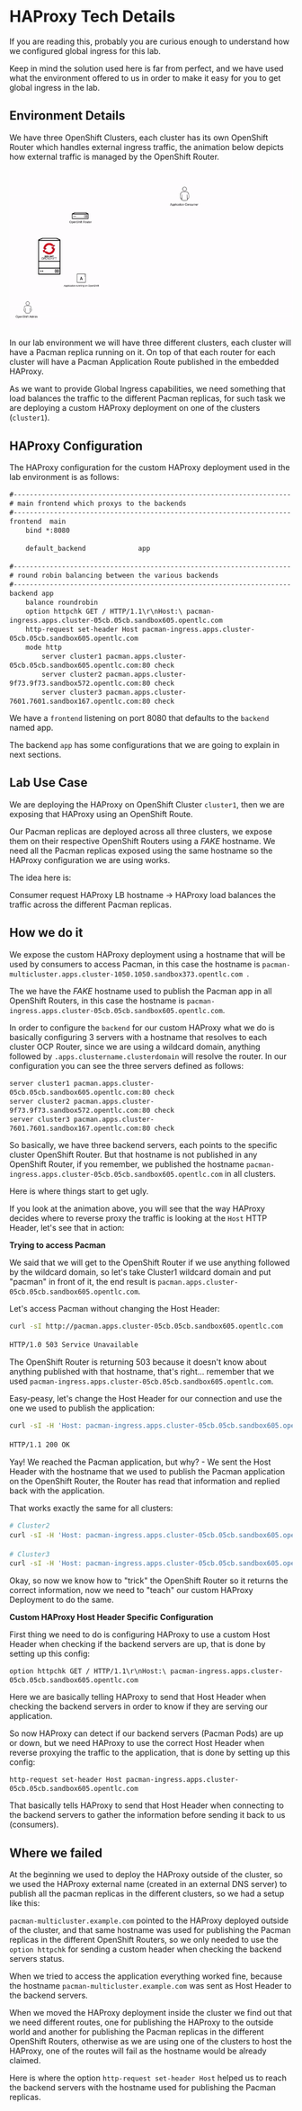 <a id="markdown-haproxy-tech-details" name="haproxy-tech-details"></a>

# HAProxy Tech Details

If you are reading this, probably you are curious enough to understand how we configured global ingress for this lab.

Keep in mind the solution used here is far from perfect, and we have used what the environment offered to us in order to
make it easy for you to get global ingress in the lab.


## Environment Details

We have three OpenShift Clusters, each cluster has its own OpenShift Router which handles external ingress traffic, the animation below depicts how 
external traffic is managed by the OpenShift Router.

![HAProxy Router Animation](assets/ocp-router-1.gif)

In our lab environment we will have three different clusters, each cluster will have a Pacman replica running on it. On top of that each router for each cluster will have a Pacman Application Route published in the embedded HAProxy. 

As we want to provide Global Ingress capabilities, we need something that load balances the traffic to the different Pacman replicas, for such task we are deploying a custom HAProxy deployment on one of the clusters (`cluster1`).

## HAProxy Configuration

The HAProxy configuration for the custom HAProxy deployment used in the lab environment is as follows:

~~~
#---------------------------------------------------------------------
# main frontend which proxys to the backends
#---------------------------------------------------------------------
frontend  main
    bind *:8080

    default_backend             app

#---------------------------------------------------------------------
# round robin balancing between the various backends
#---------------------------------------------------------------------
backend app
    balance roundrobin
    option httpchk GET / HTTP/1.1\r\nHost:\ pacman-ingress.apps.cluster-05cb.05cb.sandbox605.opentlc.com
    http-request set-header Host pacman-ingress.apps.cluster-05cb.05cb.sandbox605.opentlc.com
    mode http 
        server cluster1 pacman.apps.cluster-05cb.05cb.sandbox605.opentlc.com:80 check
        server cluster2 pacman.apps.cluster-9f73.9f73.sandbox572.opentlc.com:80 check
        server cluster3 pacman.apps.cluster-7601.7601.sandbox167.opentlc.com:80 check
~~~

We have a `frontend` listening on port 8080 that defaults to the `backend` named app.

The backend `app` has some configurations that we are going to explain in next sections.

## Lab Use Case

We are deploying the HAProxy on OpenShift Cluster `cluster1`, then we are exposing that HAProxy using an OpenShift Route.

Our Pacman replicas are deployed across all three clusters, we expose them on their respective OpenShift Routers using a _FAKE_ hostname. We need all the Pacman replicas exposed using the same hostname so the HAProxy configuration we are using works.

The idea here is:

Consumer request HAProxy LB hostname -> HAProxy load balances the traffic across the different Pacman replicas.

## How we do it

We expose the custom HAProxy deployment using a hostname that will be used by consumers to access Pacman, in this case the hostname is `pacman-multicluster.apps.cluster-1050.1050.sandbox373.opentlc.com `.

The we have the _FAKE_ hostname used to publish the Pacman app in all OpenShift Routers, in this case the hostname is `pacman-ingress.apps.cluster-05cb.05cb.sandbox605.opentlc.com`.

In order to configure the `backend` for our custom HAProxy what we do is basically configuring 3 servers with a hostname that resolves to each cluster OCP Router, since we are using a wildcard domain, anything followed by `.apps.clustername.clusterdomain` will resolve the router. In our configuration you can see the three servers defined as follows:

~~~
server cluster1 pacman.apps.cluster-05cb.05cb.sandbox605.opentlc.com:80 check
server cluster2 pacman.apps.cluster-9f73.9f73.sandbox572.opentlc.com:80 check
server cluster3 pacman.apps.cluster-7601.7601.sandbox167.opentlc.com:80 check
~~~

So basically, we have three backend servers, each points to the specific cluster OpenShift Router. But that hostname is not published in any OpenShift Router, if you remember, we published the hostname `pacman-ingress.apps.cluster-05cb.05cb.sandbox605.opentlc.com` in all clusters.

Here is where things start to get ugly.

If you look at the animation above, you will see that the way HAProxy decides where to reverse proxy the traffic is looking at the `Host` HTTP Header, let's see that in action:

**Trying to access Pacman**

We said that we will get to the OpenShift Router if we use anything followed by the wildcard domain, so let's take Cluster1 wildcard domain and put "pacman" in front of it, the end result is `pacman.apps.cluster-05cb.05cb.sandbox605.opentlc.com`.

Let's access Pacman without changing the Host Header:

~~~sh
curl -sI http://pacman.apps.cluster-05cb.05cb.sandbox605.opentlc.com

HTTP/1.0 503 Service Unavailable
~~~

The OpenShift Router is returning 503 because it doesn't know about anything published with that hostname, that's right... remember that we used `pacman-ingress.apps.cluster-05cb.05cb.sandbox605.opentlc.com`.

Easy-peasy, let's change the Host Header for our connection and use the one we used to publish the application:

~~~sh
curl -sI -H 'Host: pacman-ingress.apps.cluster-05cb.05cb.sandbox605.opentlc.com' http://pacman.apps.cluster-05cb.05cb.sandbox605.opentlc.com

HTTP/1.1 200 OK
~~~

Yay! We reached the Pacman application, but why? - We sent the Host Header with the hostname that we used to publish the Pacman application on the OpenShift Router, the Router has read that information and replied back with the application.

That works exactly the same for all clusters:

~~~sh
# Cluster2
curl -sI -H 'Host: pacman-ingress.apps.cluster-05cb.05cb.sandbox605.opentlc.com' http://pacman.apps.cluster-9f73.9f73.sandbox572.opentlc.com

# Cluster3
curl -sI -H 'Host: pacman-ingress.apps.cluster-05cb.05cb.sandbox605.opentlc.com' http://pacman.apps.cluster-7601.7601.sandbox167.opentlc.com
~~~

Okay, so now we know how to "trick" the OpenShift Router so it returns the correct information, now we need to "teach" our custom HAProxy Deployment to do the same.

**Custom HAProxy Host Header Specific Configuration**

First thing we need to do is configuring HAProxy to use a custom Host Header when checking if the backend servers are up, that is done by setting up this config:

~~~
option httpchk GET / HTTP/1.1\r\nHost:\ pacman-ingress.apps.cluster-05cb.05cb.sandbox605.opentlc.com
~~~

Here we are basically telling HAProxy to send that Host Header when checking the backend servers in order to know if they are serving our application.

So now HAProxy can detect if our backend servers (Pacman Pods) are up or down, but we need HAProxy to use the correct Host Header when reverse proxying the traffic to the application, that is done by setting up this config:

~~~
http-request set-header Host pacman-ingress.apps.cluster-05cb.05cb.sandbox605.opentlc.com
~~~

That basically tells HAProxy to send that Host Header when connecting to the backend servers to gather the information before sending it back to us (consumers).

## Where we failed

At the beginning we used to deploy the HAProxy outside of the cluster, so we used the HAProxy external name (created in an external DNS server) to publish all the pacman replicas in the different clusters, so we had a setup like this:

`pacman-multicluster.example.com` pointed to the HAProxy deployed outside of the cluster, and that same hostname was used for publishing the Pacman replicas in the different OpenShift Routers, so we only needed to use the `option httpchk` for sending a custom header when checking the backend servers status.

When we tried to access the application everything worked fine, because the hostname `pacman-multicluster.example.com` was sent as Host Header to the backend servers.

When we moved the HAProxy deployment inside the cluster we find out that we need different routes, one for publishing the HAProxy to the outside world and another for publishing the Pacman replicas in the different OpenShift Routers, otherwise as we are using one of the clusters to host the HAProxy, one of the routes will fail as the hostname would be already claimed.

Here is where the option `http-request set-header Host` helped us to reach the backend servers with the hostname used for publishing the Pacman replicas.
